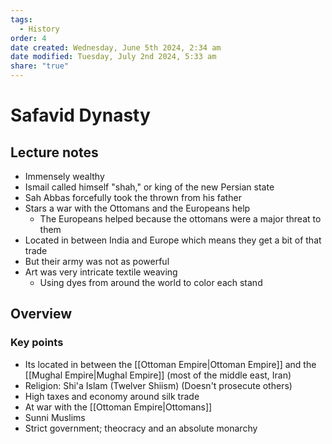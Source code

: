 ```yaml
---
tags:
  - History
order: 4
date created: Wednesday, June 5th 2024, 2:34 am
date modified: Tuesday, July 2nd 2024, 5:33 am
share: "true"
---
```


# Safavid Dynasty

## Lecture notes

- Immensely wealthy
- Ismail called himself "shah," or king of the new Persian state
- Sah Abbas forcefully took the thrown from his father
- Stars a war with the Ottomans and the Europeans help
  - The Europeans helped because the ottomans were a major threat to them
- Located in between India and Europe which means they get a bit of that trade
- But their army was not as powerful
- Art was very intricate textile weaving
  - Using dyes from around the world to color each stand

## Overview

### Key points

- Its located in between the [[Ottoman Empire|Ottoman Empire]] and the [[Mughal Empire|Mughal Empire]] (most of the middle east, Iran)
- Religion: Shi'a Islam (Twelver Shiism) (Doesn't prosecute others)
- High taxes and economy around silk trade
- At war with the [[Ottoman Empire|Ottomans]]
- Sunni Muslims
- Strict government; theocracy and an absolute monarchy